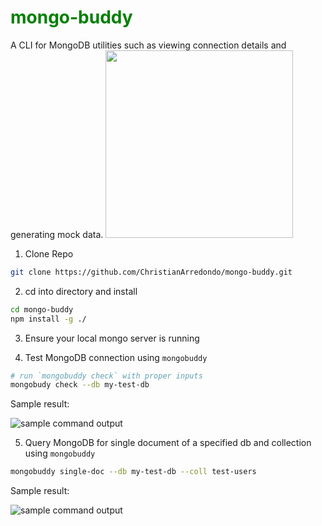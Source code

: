 <h1 style="color:green">mongo-buddy</h1>
A CLI for MongoDB utilities such as viewing connection details and generating mock data.
<img src="https://i.imgur.com/AkQlR5L.png=200px" height=300>

1. Clone Repo
```bash
git clone https://github.com/ChristianArredondo/mongo-buddy.git
```

2. cd into directory and install
```bash
cd mongo-buddy
npm install -g ./
```

3. Ensure your local mongo server is running

4. Test MongoDB connection using `mongobuddy`

```bash
# run `mongobuddy check` with proper inputs
mongobudy check --db my-test-db
```
Sample result:

<img src="https://i.imgur.com/b5RDNts.png" alt="sample command output">

5. Query MongoDB for single document of a specified db and collection using `mongobuddy`
```bash
mongobuddy single-doc --db my-test-db --coll test-users
```

Sample result:

<img src="https://i.imgur.com/DQCqFiD.png" alt="sample command output">
